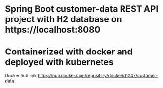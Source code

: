 # Spring Boot customer-data REST API project with H2 database on https://localhost:8080 
# Containerized with docker and deployed with kubernetes

Docker hub link
https://hub.docker.com/repository/docker/d1247/customer-data
